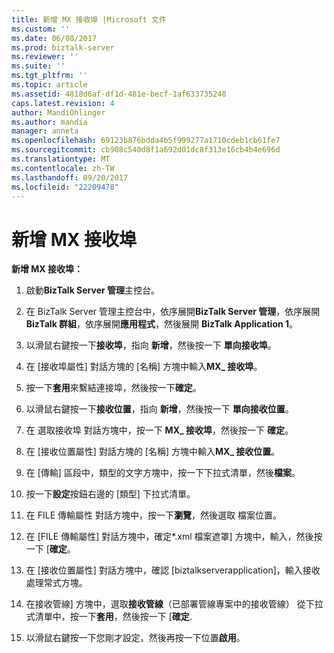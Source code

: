 ```yaml
---
title: 新增 MX 接收埠 |Microsoft 文件
ms.custom: ''
ms.date: 06/08/2017
ms.prod: biztalk-server
ms.reviewer: ''
ms.suite: ''
ms.tgt_pltfrm: ''
ms.topic: article
ms.assetid: 4818d6af-df1d-481e-becf-1af633735248
caps.latest.revision: 4
author: MandiOhlinger
ms.author: mandia
manager: anneta
ms.openlocfilehash: 69123b876bdda4b5f999277a1710cdeb1cb61fe7
ms.sourcegitcommit: cb908c540d8f1a692d01dc8f313e16cb4b4e696d
ms.translationtype: MT
ms.contentlocale: zh-TW
ms.lasthandoff: 09/20/2017
ms.locfileid: "22209478"
---
```

# <a name="adding-mx-receive-port"></a>新增 MX 接收埠
**新增 MX 接收埠：**  
  
1.  啟動**BizTalk Server 管理**主控台。  
  
2.  在 BizTalk Server 管理主控台中，依序展開**BizTalk Server 管理**，依序展開**BizTalk 群組**，依序展開**應用程式**，然後展開  **BizTalk Application 1**。  
  
3.  以滑鼠右鍵按一下**接收埠**，指向 **新增**，然後按一下 **單向接收埠**。  
  
4.  在 [接收埠屬性] 對話方塊的 [名稱] 方塊中輸入**MX_ 接收埠**。  
  
5.  按一下**套用**來繫結連接埠，然後按一下**確定**。  
  
6.  以滑鼠右鍵按一下**接收位置**，指向 **新增**，然後按一下 **單向接收位置**。  
  
7.  在 選取接收埠 對話方塊中，按一下  **MX_ 接收埠**，然後按一下 **確定**。  
  
8.  在 [接收位置屬性] 對話方塊的 [名稱] 方塊中輸入**MX_ 接收位置**。  
  
9. 在 [傳輸] 區段中，類型的文字方塊中，按一下下拉式清單，然後**檔案**。  
  
10. 按一下**設定**按鈕右邊的 [類型] 下拉式清單。  
  
11. 在 FILE 傳輸屬性 對話方塊中，按一下**瀏覽**，然後選取 檔案位置。  
  
12. 在 [FILE 傳輸屬性] 對話方塊中，確定\*.xml 檔案遮罩] 方塊中，輸入，然後按一下 [**確定**。  
  
13. 在 [接收位置屬性] 對話方塊中，確認 [biztalkserverapplication]，輸入接收處理常式方塊。  
  
14. 在接收管線] 方塊中，選取**接收管線**（已部署管線專案中的接收管線） 從下拉式清單中，按一下**套用**，然後按一下 [**確定**.  
  
15. 以滑鼠右鍵按一下您剛才設定，然後再按一下位置**啟用**。